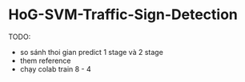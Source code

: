 # HoG-SVM-Traffic-Sign-Detection
TODO: 
+ so sánh thoi gian predict 1 stage và 2 stage
+ them reference
+ chạy colab train 8 - 4